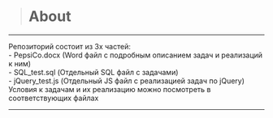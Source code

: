 > # About
 <hr>
 Репозиторий состоит из 3х частей: <br/>
 - PepsiCo.docx (Word файл с подробным описанием задач и реализаций к ним) <br/>
 - SQL_test.sql (Отдельный SQL файл с задачами) <br/>
 - jQuery_test.js (Отдельный JS файл с реализацией задач по jQuery) <br/>
 Условия к задачам и их реализацию можно посмотреть в соответствующих файлах <br/>
 <hr/>

